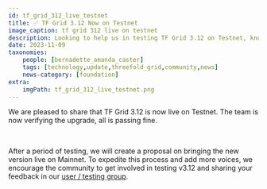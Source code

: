 ```yaml
---
id: tf_grid_312_live_testnet
title: ✅️ TF Grid 3.12 Now on Testnet
image_caption: tf grid 312 live on testnet
description: Looking to help us in testing TF Grid 3.12 on Testnet, know more here. 
date: 2023-11-09
taxonomies:
    people: [bernadette_amanda_caster]
    tags: [technology,update,threefold_grid,community,news]
    news-category: [foundation]
extra:
    imgPath: tf_grid_312_live_testnet.png
---
```


We are pleased to share that TF Grid 3.12 is now live on Testnet. The team is now verifying the upgrade, all is passing fine.

<br/>

After a period of testing, we will create a proposal on bringing the new version live on Mainnet. To expedite this process and add more voices, we encourage the community to get involved in testing v3.12 and sharing your feedback in our [user / testing group](https://t.me/threefoldtesting). 